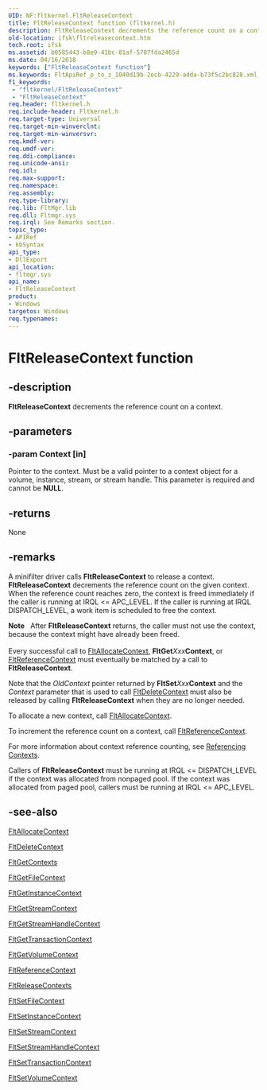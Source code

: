 ```yaml
---
UID: NF:fltkernel.FltReleaseContext
title: FltReleaseContext function (fltkernel.h)
description: FltReleaseContext decrements the reference count on a context.
old-location: ifsk\fltreleasecontext.htm
tech.root: ifsk
ms.assetid: b0585443-b8e9-41bc-81af-5707fda2465d
ms.date: 04/16/2018
keywords: ["FltReleaseContext function"]
ms.keywords: FltApiRef_p_to_z_1040d19b-2ecb-4229-adda-b73f5c2bc828.xml, FltReleaseContext, FltReleaseContext function [Installable File System Drivers], fltkernel/FltReleaseContext, ifsk.fltreleasecontext
f1_keywords:
 - "fltkernel/FltReleaseContext"
 - "FltReleaseContext"
req.header: fltkernel.h
req.include-header: Fltkernel.h
req.target-type: Universal
req.target-min-winverclnt: 
req.target-min-winversvr: 
req.kmdf-ver: 
req.umdf-ver: 
req.ddi-compliance: 
req.unicode-ansi: 
req.idl: 
req.max-support: 
req.namespace: 
req.assembly: 
req.type-library: 
req.lib: FltMgr.lib
req.dll: Fltmgr.sys
req.irql: See Remarks section.
topic_type:
- APIRef
- kbSyntax
api_type:
- DllExport
api_location:
- fltmgr.sys
api_name:
- FltReleaseContext
product:
- Windows
targetos: Windows
req.typenames: 
---
```


# FltReleaseContext function


## -description


<b>FltReleaseContext</b> decrements the reference count on a context. 


## -parameters




### -param Context [in]

Pointer to the context. Must be a valid pointer to a context object for a volume, instance, stream, or stream handle. This parameter is required and cannot be <b>NULL</b>. 


## -returns



None 




## -remarks



A minifilter driver calls <b>FltReleaseContext</b> to release a context. <b>FltReleaseContext</b> decrements the reference count on the given context. When the reference count reaches zero, the context is freed immediately if the caller is running at IRQL <= APC_LEVEL. If the caller is running at IRQL DISPATCH_LEVEL, a work item is scheduled to free the context. 

<div class="alert"><b>Note</b>    After <b>FltReleaseContext</b> returns, the caller must not use the context, because the context might have already been freed. </div>
<div> </div>
Every successful call to <a href="https://docs.microsoft.com/windows-hardware/drivers/ddi/fltkernel/nf-fltkernel-fltallocatecontext">FltAllocateContext</a>, <b>FltGet</b><i>Xxx</i><b>Context</b>, or <a href="https://docs.microsoft.com/windows-hardware/drivers/ddi/fltkernel/nf-fltkernel-fltreferencecontext">FltReferenceContext</a> must eventually be matched by a call to <b>FltReleaseContext</b>. 

Note that the <i>OldContext</i> pointer returned by <b>FltSet</b><i>Xxx</i><b>Context</b> and the <i>Context</i> parameter that is used to call <a href="https://docs.microsoft.com/windows-hardware/drivers/ddi/fltkernel/nf-fltkernel-fltdeletecontext">FltDeleteContext</a> must also be released by calling <b>FltReleaseContext</b> when they are no longer needed. 

To allocate a new context, call <a href="https://docs.microsoft.com/windows-hardware/drivers/ddi/fltkernel/nf-fltkernel-fltallocatecontext">FltAllocateContext</a>. 

To increment the reference count on a context, call <a href="https://docs.microsoft.com/windows-hardware/drivers/ddi/fltkernel/nf-fltkernel-fltreferencecontext">FltReferenceContext</a>. 

For more information about context reference counting, see <a href="https://docs.microsoft.com/windows-hardware/drivers/ifs/referencing-contexts">Referencing Contexts</a>. 

Callers of <b>FltReleaseContext</b> must be running at IRQL <= DISPATCH_LEVEL if the context was allocated from nonpaged pool. If the context was allocated from paged pool, callers must be running at IRQL <= APC_LEVEL. 




## -see-also




<a href="https://docs.microsoft.com/windows-hardware/drivers/ddi/fltkernel/nf-fltkernel-fltallocatecontext">FltAllocateContext</a>



<a href="https://docs.microsoft.com/windows-hardware/drivers/ddi/fltkernel/nf-fltkernel-fltdeletecontext">FltDeleteContext</a>



<a href="https://docs.microsoft.com/windows-hardware/drivers/ddi/fltkernel/nf-fltkernel-fltgetcontexts">FltGetContexts</a>



<a href="https://docs.microsoft.com/windows-hardware/drivers/ddi/fltkernel/nf-fltkernel-fltgetfilecontext">FltGetFileContext</a>



<a href="https://docs.microsoft.com/windows-hardware/drivers/ddi/fltkernel/nf-fltkernel-fltgetinstancecontext">FltGetInstanceContext</a>



<a href="https://docs.microsoft.com/windows-hardware/drivers/ddi/fltkernel/nf-fltkernel-fltgetstreamcontext">FltGetStreamContext</a>



<a href="https://docs.microsoft.com/windows-hardware/drivers/ddi/fltkernel/nf-fltkernel-fltgetstreamhandlecontext">FltGetStreamHandleContext</a>



<a href="https://docs.microsoft.com/windows-hardware/drivers/ddi/fltkernel/nf-fltkernel-fltgettransactioncontext">FltGetTransactionContext</a>



<a href="https://docs.microsoft.com/windows-hardware/drivers/ddi/fltkernel/nf-fltkernel-fltgetvolumecontext">FltGetVolumeContext</a>



<a href="https://docs.microsoft.com/windows-hardware/drivers/ddi/fltkernel/nf-fltkernel-fltreferencecontext">FltReferenceContext</a>



<a href="https://docs.microsoft.com/windows-hardware/drivers/ddi/fltkernel/nf-fltkernel-fltreleasecontexts">FltReleaseContexts</a>



<a href="https://docs.microsoft.com/windows-hardware/drivers/ddi/fltkernel/nf-fltkernel-fltsetfilecontext">FltSetFileContext</a>



<a href="https://docs.microsoft.com/windows-hardware/drivers/ddi/fltkernel/nf-fltkernel-fltsetinstancecontext">FltSetInstanceContext</a>



<a href="https://docs.microsoft.com/windows-hardware/drivers/ddi/fltkernel/nf-fltkernel-fltsetstreamcontext">FltSetStreamContext</a>



<a href="https://docs.microsoft.com/windows-hardware/drivers/ddi/fltkernel/nf-fltkernel-fltsetstreamhandlecontext">FltSetStreamHandleContext</a>



<a href="https://docs.microsoft.com/windows-hardware/drivers/ddi/fltkernel/nf-fltkernel-fltsettransactioncontext">FltSetTransactionContext</a>



<a href="https://docs.microsoft.com/windows-hardware/drivers/ddi/fltkernel/nf-fltkernel-fltsetvolumecontext">FltSetVolumeContext</a>
 

 

